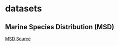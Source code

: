# datasets

## Marine Species Distribution (MSD)

[MSD Source]("https://www.epa.gov/climate-indicators/climate-change-indicators-marine-species-distribution")
